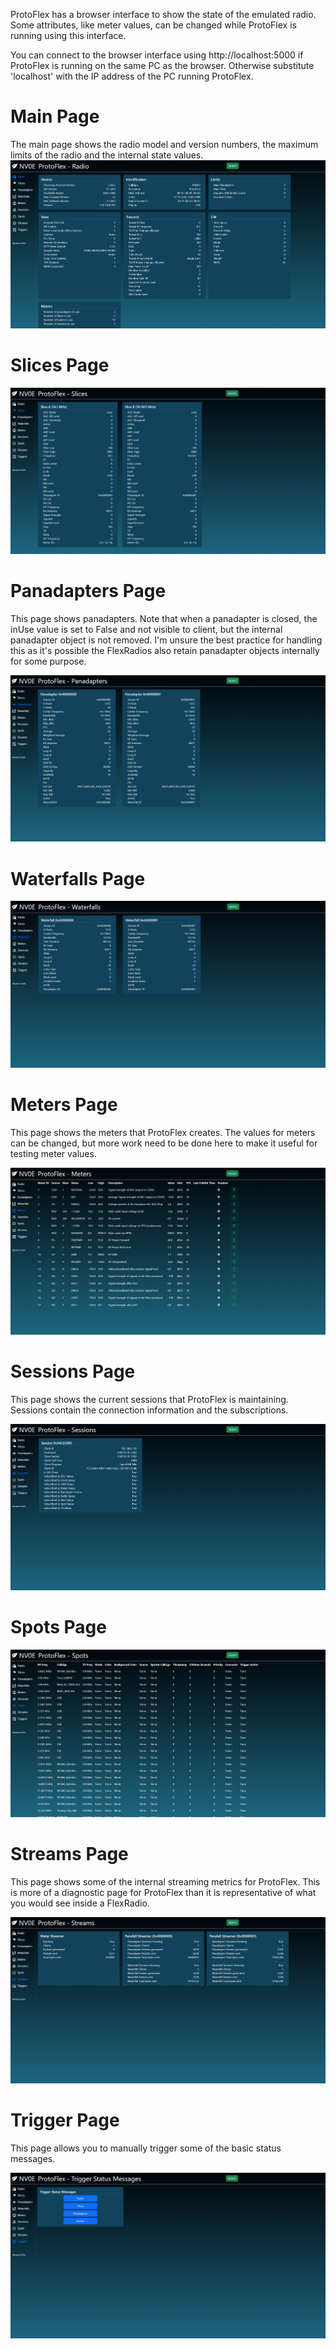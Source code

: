 ProtoFlex has a browser interface to show the state of the emulated radio. Some attributes, like meter values, can be changed while ProtoFlex is running using this interface.

You can connect to the browser interface using http://localhost:5000 if ProtoFlex is running on the same PC as the browser. Otherwise substitute 'localhost' with the IP address of the PC running ProtoFlex.

# Main Page
The main page shows the radio model and version numbers, the maximum limits of the radio and the internal state values.
[![ProtoFlex Main Page](https://raw.githubusercontent.com/rimuadmin/ProtoFlex/main/images/protoflex_main.png)](https://raw.githubusercontent.com/rimuadmin/ProtoFlex/main/images/protoflex_main.png)

# Slices Page

[![ProtoFlex Slices Page](https://raw.githubusercontent.com/rimuadmin/ProtoFlex/main/images/protoflex_slices.png)](https://raw.githubusercontent.com/rimuadmin/ProtoFlex/main/images/protoflex_slices.png)

# Panadapters Page
This page shows panadapters. Note that when a panadapter is closed, the inUse value is set to False and not visible to client, but the internal panadapter object is not removed. I'm unsure the best practice for handling this as it's possible the FlexRadios also retain panadapter objects internally for some purpose.

[![ProtoFlex Panadapters Page](https://raw.githubusercontent.com/rimuadmin/ProtoFlex/main/images/protoflex_pans.png)](https://raw.githubusercontent.com/rimuadmin/ProtoFlex/main/images/protoflex_pans.png)

# Waterfalls Page

[![ProtoFlex Waterfalls Page](https://raw.githubusercontent.com/rimuadmin/ProtoFlex/main/images/protoflex_waterfalls.png)](https://raw.githubusercontent.com/rimuadmin/ProtoFlex/main/images/protoflex_waterfalls.png)

# Meters Page
This page shows the meters that ProtoFlex creates. The values for meters can be changed, but more work need to be done here to make it useful for testing meter values.

[![ProtoFlex Meters Page](https://raw.githubusercontent.com/rimuadmin/ProtoFlex/main/images/protoflex_meters.png)](https://raw.githubusercontent.com/rimuadmin/ProtoFlex/main/images/protoflex_meters.png)

# Sessions Page
This page shows the current sessions that ProtoFlex is maintaining. Sessions contain the connection information and the subscriptions.

[![ProtoFlex Sessions Page](https://raw.githubusercontent.com/rimuadmin/ProtoFlex/main/images/protoflex_sessions.png)](https://raw.githubusercontent.com/rimuadmin/ProtoFlex/main/images/protoflex_sessions.png)

# Spots Page

[![ProtoFlex Spots Page](https://raw.githubusercontent.com/rimuadmin/ProtoFlex/main/images/protoflex_spots.png)](https://raw.githubusercontent.com/rimuadmin/ProtoFlex/main/images/protoflex_spots.png)

# Streams Page
This page shows some of the internal streaming metrics for ProtoFlex. This is more of a diagnostic page for ProtoFlex than it is representative of what you would see inside a FlexRadio.

[![ProtoFlex Streams Page](https://raw.githubusercontent.com/rimuadmin/ProtoFlex/main/images/protoflex_streams.png)](https://raw.githubusercontent.com/rimuadmin/ProtoFlex/main/images/protoflex_steams.png)

# Trigger Page
This page allows you to manually trigger some of the basic status messages.

[![ProtoFlex Trigger Page](https://raw.githubusercontent.com/rimuadmin/ProtoFlex/main/images/protoflex_trigger.png)](https://raw.githubusercontent.com/rimuadmin/ProtoFlex/main/images/protoflex_trigger.png)
